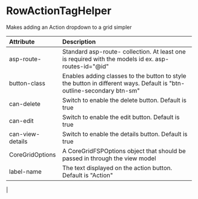 ﻿# RowActionTagHelper
Makes adding an Action dropdown to a grid simpler


| Attribute | Description |
|:--|:--|
| asp-route- | Standard asp-route- collection. At least one is required with the models id ex. asp-routes-id="@id" |
| button-class | Enables adding classes to the button to style the button in different ways. Default is "btn-outline-secondary btn-sm" |
| can-delete | Switch to enable the delete button. Default is true |
| can-edit | Switch to enable the edit button. Default is true |
| can-view-details | Switch to enable the details button. Default is true |
| CoreGridOptions | A CoreGridFSPOptions object that should be passed in through the view model |
| label-name | The text displayed on the action button. Default is "Action" |
|
